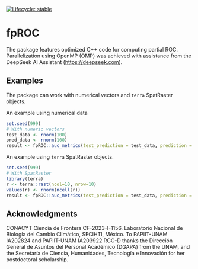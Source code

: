 <!-- badges: start -->
  [![Lifecycle: stable](https://img.shields.io/badge/lifecycle-stable-brightgreen.svg)](https://lifecycle.r-lib.org/articles/stages.html#stable)
  <!-- badges: end -->

# fpROC

The package features optimized C++ code for computing partial ROC. Parallelization using OpenMP (OMP) was achieved with assistance from the DeepSeek AI Assistant (https://deepseek.com).

## Examples

The package can work with numerical vectors and `terra` SpatRaster objects.


An example using numerical data

```R
set.seed(999)
# With numeric vectors
test_data <- rnorm(100)
pred_data <- rnorm(100)
result <- fpROC::auc_metrics(test_prediction = test_data, prediction = pred_data)
```

An example using `terra` SpatRaster objects.

```R
set.seed(999)
# With SpatRaster
library(terra)
r <- terra::rast(ncol=10, nrow=10)
values(r) <- rnorm(ncell(r))
result <- fpROC::auc_metrics(test_prediction = test_data, prediction = r)
```

## Acknowledgments

CONACYT Ciencia de Frontera CF-2023-I-1156. Laboratorio Nacional de 
Biología del Cambio Climático, SECIHTI, México. To PAPIIT-UNAM IA202824 and 
PAPIIT-UNAM IA203922.RGC-D thanks the Dirección General de Asuntos del 
Personal Académico (DGAPA) from the UNAM, and the Secretaría de Ciencia, 
Humanidades, Tecnología e Innovación for her postdoctoral scholarship.

